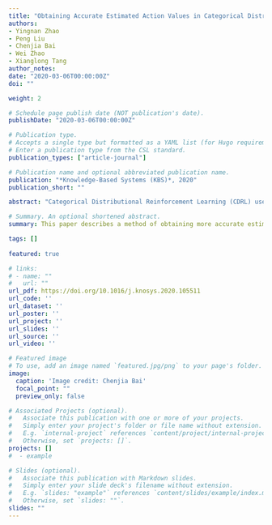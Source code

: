 ```yaml
---
title: "Obtaining Accurate Estimated Action Values in Categorical Distributional Reinforcement Learning."
authors:
- Yingnan Zhao
- Peng Liu
- Chenjia Bai
- Wei Zhao
- Xianglong Tang
author_notes:
date: "2020-03-06T00:00:00Z"
doi: ""

weight: 2

# Schedule page publish date (NOT publication's date).
publishDate: "2020-03-06T00:00:00Z"

# Publication type.
# Accepts a single type but formatted as a YAML list (for Hugo requirements).
# Enter a publication type from the CSL standard.
publication_types: ["article-journal"]

# Publication name and optional abbreviated publication name.
publication: "*Knowledge-Based Systems (KBS)*, 2020"
publication_short: ""

abstract: "Categorical Distributional Reinforcement Learning (CDRL) uses a categorical distribution with evenly spaced outcomes to model the entire distribution of returns and produces state-of-the-art empirical performance. However, using inappropriate bounds with CDRL may generate inaccurate estimated action values, which affect the policy update step and the final performance. In CDRL, the bounds of the distribution indicate the range of the action values that the agent can obtain in one task, without considering the policy’s performance and state–action pairs. The action values that the agent obtains are often far from the bounds, and this reduces the accuracy of the estimated action values. This paper describes a method of obtaining more accurate estimated action values for CDRL using adaptive bounds. This approach enables the bounds of the distribution to be adjusted automatically based on the policy and state–action pairs. To achieve this, we save the weights of the critic network over a fixed number of time steps, and then apply a bootstrapping method. In this way, we can obtain confidence intervals for the upper and lower bound, and then use the upper and lower bound of these intervals as the new bounds of the distribution. The new bounds are more appropriate for the agent and provide a more accurate estimated action value. To further correct the estimated action values, a distributional target policy is proposed as a smoothing method. Experiments show that our method outperforms many state-of-the-art methods on the OpenAI gym tasks."

# Summary. An optional shortened abstract.
summary: This paper describes a method of obtaining more accurate estimated action values for CDRL using adaptive bounds.

tags: []
  
featured: true

# links:
# - name: ""
#   url: ""
url_pdf: https://doi.org/10.1016/j.knosys.2020.105511
url_code: ''
url_dataset: ''
url_poster: ''
url_project: ''
url_slides: ''
url_source: ''
url_video: ''

# Featured image
# To use, add an image named `featured.jpg/png` to your page's folder. 
image:
  caption: 'Image credit: Chenjia Bai'
  focal_point: ""
  preview_only: false

# Associated Projects (optional).
#   Associate this publication with one or more of your projects.
#   Simply enter your project's folder or file name without extension.
#   E.g. `internal-project` references `content/project/internal-project/index.md`.
#   Otherwise, set `projects: []`.
projects: []
#  - example

# Slides (optional).
#   Associate this publication with Markdown slides.
#   Simply enter your slide deck's filename without extension.
#   E.g. `slides: "example"` references `content/slides/example/index.md`.
#   Otherwise, set `slides: ""`.
slides: ""
---
```

